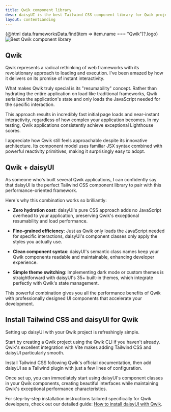 ```yaml
---
title: Qwik component library
desc: daisyUI is the best Tailwind CSS component library for Qwik projects
layout: contentLanding
---
```


<script>
  import Translate from "$components/Translate.svelte"
  import Testimonials from "$components/Testimonials.svelte"
  export let data
</script>

<div class="mx-auto not-prose max-w-4xl py-12 p-6 from-base-300 rounded-box outline-base-content/5 mt-12 mb-6 items-center justify-center gap-8 bg-linear-to-b bg-center outline-2 outline-offset-6">
<div class="max-w-96 items-center w-full grid grid-cols-2 gap-6 lg:gap-12 [&>svg]:w-full [&>svg]:h-auto mx-auto">
{@html data.frameworksData.find(item => item.name === "Qwik")?.logo}
<img class="w-full h-auto" src="https://img.daisyui.com/images/daisyui/mark-static.svg" alt="Best Qwik component library" />
</div>
</div>

## Qwik

Qwik represents a radical rethinking of web frameworks with its revolutionary approach to loading and execution. I've been amazed by how it delivers on its promise of instant interactivity.

What makes Qwik truly special is its "resumability" concept. Rather than hydrating the entire application on load like traditional frameworks, Qwik serializes the application's state and only loads the JavaScript needed for the specific interaction.

This approach results in incredibly fast initial page loads and near-instant interactivity, regardless of how complex your application becomes. In my testing, Qwik applications consistently achieve exceptional Lighthouse scores.

I appreciate how Qwik still feels approachable despite its innovative architecture. Its component model uses familiar JSX syntax combined with powerful reactivity primitives, making it surprisingly easy to adopt.

## Qwik + daisyUI

As someone who's built several Qwik applications, I can confidently say that daisyUI is the perfect Tailwind CSS component library to pair with this performance-oriented framework.

Here's why this combination works so brilliantly:

- **Zero hydration cost**: daisyUI's pure CSS approach adds no JavaScript overhead to your application, preserving Qwik's exceptional resumability and load performance.

- **Fine-grained efficiency**: Just as Qwik only loads the JavaScript needed for specific interactions, daisyUI's component classes only apply the styles you actually use.

- **Clean component syntax**: daisyUI's semantic class names keep your Qwik components readable and maintainable, enhancing developer experience.

- **Simple theme switching**: Implementing dark mode or custom themes is straightforward with daisyUI's 35+ built-in themes, which integrate perfectly with Qwik's state management.

This powerful combination gives you all the performance benefits of Qwik with professionally designed UI components that accelerate your development.

<div class="mx-[50%] -translate-x-1/2 my-12 w-screen">
  <Testimonials items={data.testimonials} limit="6" />
</div>

## Install Tailwind CSS and daisyUI for Qwik

Setting up daisyUI with your Qwik project is refreshingly simple.

Start by creating a Qwik project using the Qwik CLI if you haven't already. Qwik's excellent integration with Vite makes adding Tailwind CSS and daisyUI particularly smooth.

Install Tailwind CSS following Qwik's official documentation, then add daisyUI as a Tailwind plugin with just a few lines of configuration.

Once set up, you can immediately start using daisyUI's component classes in your Qwik components, creating beautiful interfaces while maintaining Qwik's exceptional performance characteristics.

For step-by-step installation instructions tailored specifically for Qwik developers, check out our detailed guide: [How to install daisyUI with Qwik](/docs/install/qwik/).
